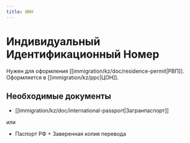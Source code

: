 ```yaml
---
title: ИИН
---
```

# Индивидуальный Идентификационный Номер
Нужен для оформления [[immigration/kz/doc/residence-permit|РВП]]. Оформляется в [[immigration/kz/ppc|ЦОН]].

## Необходимые документы
- [[immigration/kz/doc/international-passport|Загранпаспорт]]

или

- Паспорт РФ + Заверенная копия перевода